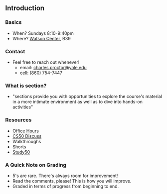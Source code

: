 ## Introduction

### Basics

- When? Sundays 8:10-9:40pm
- Where? [Watson Center](https://www.google.com/maps/place/60+Sachem+St,+New+Haven,+CT+06511/), B39

### Contact

- Feel free to reach out whenever!
	- email: [charles.proctor@yale.edu](mailto:charles.proctor@yale.edu)
	- cell: (860) 754-7447

### What is section?

- "sections provide you with opportunities to explore the course's material in a more intimate environment as well as to dive into hands-on activities"

### Resources

- [Office Hours](https://www.google.com/calendar/embed?showNav=0&showDate=0&showPrint=0&showTabs=0&showCalendars=0&showTz=0&mode=AGENDA&height=600&wkst=1&bgcolor=%23FFFFFF&src=usfmbrrqofbdqt8thke4rua6d0%40group.calendar.google.com&color=%23182C57&ctz=America%2FNew_York)
- [CS50 Discuss](http://cs50.yale.edu/discuss)
- Walkthroughs
- Shorts
- [Study50](http://study.cs50.net)

### A Quick Note on Grading

- 5's are rare. There's always room for improvement!
- Read the comments, please! This is how you will improve.
- Graded in terms of progress from beginning to end.